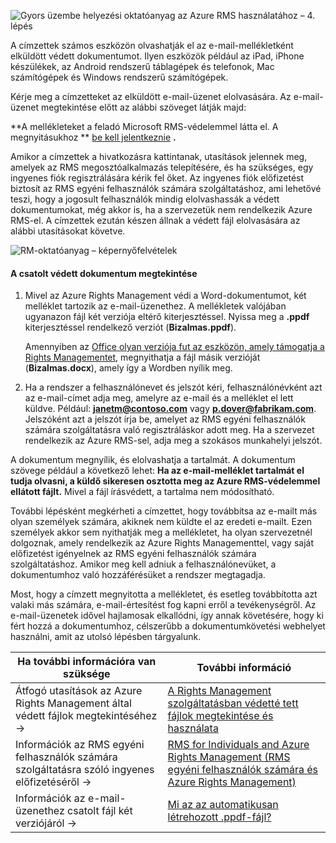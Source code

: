 ![Gyors üzembe helyezési oktatóanyag az Azure RMS használatához – 4. lépés](../media/AzRMS_QuickStartSteps4.PNG)

A címzettek számos eszközön olvashatják el az e-mail-mellékletként elküldött védett dokumentumot. Ilyen eszközök például az iPad, iPhone készülékek, az Android rendszerű táblagépek és telefonok, Mac számítógépek és Windows rendszerű számítógépek.

Kérje meg a címzetteket az elküldött e-mail-üzenet elolvasására. Az e-mail-üzenet megtekintése előtt az alábbi szöveget látják majd:

**A mellékleteket a feladó Microsoft RMS-védelemmel látta el. A megnyitásukhoz ** [be kell jelentkeznie](http://aka.ms/rms)
      **.**

Amikor a címzettek a hivatkozásra kattintanak, utasítások jelennek meg, amelyek az RMS megosztóalkalmazás telepítésére, és ha szükséges, egy ingyenes fiók regisztrálására kérik fel őket. Az ingyenes fiók előfizetést biztosít az RMS egyéni felhasználók számára szolgáltatáshoz, ami lehetővé teszi, hogy a jogosult felhasználók mindig elolvashassák a védett dokumentumokat, még akkor is, ha a szervezetük nem rendelkezik Azure RMS-el. A címzettek ezután készen állnak a védett fájl elolvasására az alábbi utasításokat követve.

![RM-oktatóanyag – képernyőfelvételek](../media/AzRMS_Tutorial_4_Screenshots.png)

#### A csatolt védett dokumentum megtekintése

1.  Mivel az Azure Rights Management védi a Word-dokumentumot, két melléklet tartozik az e-mail-üzenethez. A mellékletek valójában ugyanazon fájl két verziója eltérő kiterjesztéssel. Nyissa meg a **.ppdf** kiterjesztéssel rendelkező verziót (**Bizalmas.ppdf**).

    Amennyiben az [Office olyan verziója fut az eszközön, amely támogatja a Rights Managementet](https://technet.microsoft.com/library/dn655136.aspx), megnyithatja a fájl másik verzióját (**Bizalmas.docx**), amely így a Wordben nyílik meg.

2.  Ha a rendszer a felhasználónevet és jelszót kéri, felhasználónévként azt az e-mail-címet adja meg, amelyre az e-mail és a melléklet el lett küldve. Például: **janetm@contoso.com** vagy **p.dover@fabrikam.com**. Jelszóként azt a jelszót írja be, amelyet az RMS egyéni felhasználók számára szolgáltatásra való regisztráláskor adott meg. Ha a szervezet rendelkezik az Azure RMS-sel, adja meg a szokásos munkahelyi jelszót.

A dokumentum megnyílik, és elolvashatja a tartalmát. A dokumentum szövege például a következő lehet: **Ha az e-mail-melléklet tartalmát el tudja olvasni, a küldő sikeresen osztotta meg az Azure RMS-védelemmel ellátott fájlt.** Mivel a fájl írásvédett, a tartalma nem módosítható.

További lépésként megkérheti a címzettet, hogy továbbítsa az e-mailt más olyan személyek számára, akiknek nem küldte el az eredeti e-mailt. Ezen személyek akkor sem nyithatják meg a mellékletet, ha olyan szervezetnél dolgoznak, amely rendelkezik az Azure Rights Managementtel, vagy saját előfizetést igényelnek az RMS egyéni felhasználók számára szolgáltatáshoz. Amikor meg kell adniuk a felhasználónevüket, a dokumentumhoz való hozzáférésüket a rendszer megtagadja.

Most, hogy a címzett megnyitotta a mellékletet, és esetleg továbbította azt valaki más számára, e-mail-értesítést fog kapni erről a tevékenységről. Az e-mail-üzenetek idővel hajlamosak elkallódni, így annak követésére, hogy ki fért hozzá a dokumentumhoz, célszerűbb a dokumentumkövetési webhelyet használni, amit az utolsó lépésben tárgyalunk.

|Ha további információra van szüksége|További információ|
|--------------------------------|--------------------------|
|Átfogó utasítások az Azure Rights Management által védett fájlok megtekintéséhez   →|[A Rights Management szolgáltatásban védetté tett fájlok megtekintése és használata](../rms-client/sharing-app-view-use-files.md)|
|Információk az RMS egyéni felhasználók számára szolgáltatásra szóló ingyenes előfizetéséről   →|[RMS for Individuals and Azure Rights Management (RMS egyéni felhasználók számára és Azure Rights Management)](../understand-explore/rms-for-individuals.md)|
|Információk az e-mail-üzenethez csatolt fájl két verziójáról   →|[Mi az az automatikusan létrehozott .ppdf-fájl?](../rms-client/sharing-app-dialog-box.md)|



<!--HONumber=Jun16_HO4-->


